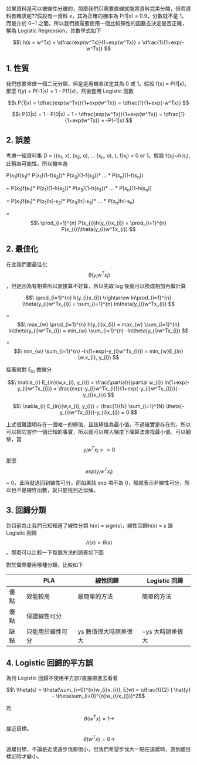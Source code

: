 如果資料是可以被線性分離的，那麼我們只需要直線就能將資料完美分開，但若資料有雜訊呢??假設有一資料 x，其為正確的機率為 P(1|x) = 0.9，分數就不是 1，而是介於 0~1 之間，所以我們就需要使用一個比較彈性的函數去決定是否正確，稱為 Logistic Regression，其數學式如下

$$\ h(s = w^Tx) = \dfrac{exp(w^Tx)}{1+exp(w^Tx)} = \dfrac{1}{1+exp(-w^Tx)} $$ 

## 1. 性質
我們想要來做一個二元分類，但是是用機率決定其為 0 或 1。假設 f(x) = P(1|x)，那麼 f(y) = P(-1|x) = 1 - P(1|x)，然後套用 Logistic 函數

$$\ P(1|x) = \dfrac{exp(w^Tx)}{1+exp(w^Tx)} = \dfrac{1}{1+exp(-w^Tx)} $$ 

$$\ P(0|x) = 1 - P(0|x) = 1 - \dfrac{exp(w^Tx)}{1+exp(w^Tx)} = \dfrac{1}{1+exp(w^Tx)} = -P(-1|x) $$

## 2. 誤差
考慮一組資料集 D = {(x<sub>1</sub>, x), (x<sub>2</sub>, o), ... (x<sub>n</sub>, o), }, f(x<sub>i</sub>) = 0 or 1。假設 f(s<sub>i</sub>)~h(s<sub>i</sub>), 此稱為可能性，所以機率為

P(x<sub>1</sub>)f(s<sub>1</sub>)* P(x<sub>1</sub>)(1-f(s<sub>2</sub>))* P(x<sub>3</sub>)(1-f(s<sub>3</sub>))* ... * P(x<sub>n</sub>)(1-f(s<sub>n</sub>))

~ P(x<sub>1</sub>)f(s<sub>1</sub>)* P(x<sub>1</sub>)(1-h(s<sub>2</sub>))* P(x<sub>3</sub>)(1-h(s<sub>3</sub>))* ... * P(x<sub>n</sub>)(1-h(s<sub>n</sub>))

= P(x<sub>1</sub>)f(s<sub>1</sub>)* P(x<sub>1</sub>)h(-s<sub>2</sub>)* P(x<sub>3</sub>)h(-s<sub>3</sub>)* ... * P(x<sub>n</sub>)h(-s<sub>n</sub>)

= $$\ \prod_{i=1}^{n} P(x_{i})h(y_{i}x_{i}) = \prod_{i=1}^{n} P(x_{i})\theta(y_{i}w^Tx_{i}) $$

## 2. 最佳化
在此我們要最佳化 $$\ \theta(y_{i}w^Tx_{i}) $$，但是因為有相乘所以直接算不好算，所以先取 log 後就可以換成相加再做計算

$$\ \prod_{i=1}^{n} h(y_{i}x_{i}) \rightarrow ln\prod_{i=1}^{n} \theta(y_{i}w^Tx_{i}) = \sum_{i=1}^{n} ln\theta(y_{i}w^Tx_{i}) $$

= $$\ max_{w} \prod_{i=1}^{n} h(y_{i}x_{i}) = max_{w} \sum_{i=1}^{n} ln\theta(y_{i}w^Tx_{i}) = min_{w} \sum_{i=1}^{n} -ln\theta(y_{i}w^Tx_{i}) $$

= $$\ min_{w} \sum_{i=1}^{n} -ln(1+exp(-y_{i}w^Tx_{i})) = min_{w}E_{in}(w,x_{i}, y_{i}) $$

接著就對 E<sub>in</sub> 做微分

$$\ \nabla_{i} E_{in}(w,x_{i}, y_{i}) = \frac{\partial}{\partial w_{i}} ln(1+exp(-y_{i}w^Tx_{i})) = \frac{exp(-y_{i}w^Tx_{i})}{1+exp(-y_{i}w^Tx_{i})}(-y_{i}x_{i}) $$

$$\ \nabla_{i} E_{in}(w,x_{i}, y_{i}) = \frac{1}{N} \sum_{i=1}^{N} \theta(-y_{i}w^Tx_{i})(-y_{i}x_{i}) = 0 $$

上式很難證明存在一個唯一的極值，且該極值為最小值，不過確實是存在的，所以可以把它當作一個已知的事實，所以就可以帶入梯度下降算法來找最小值。可以觀察，當 $$\ y_{i}w^Tx_{i} >> 0 $$ 那麼 $$\ exp(y_{i}w^Tx_{i}) $$ ~ 0，此時就退回到線性可分。而如果該 exp 項不為 0，那就表示非線性可分，所以也不是線性函數，就只能找到近似解。

## 3. 回歸分類
到目前為止我們已知知道了線性分類 h(x) = sign(s)，線性回歸h(x) = s 跟 Logistic 回歸 $$\ h(x) = \theta(s) $$。那麼可以比較一下每個方法的誤差如下圖


對於實際要用哪種分類，比較如下

|     | PLA | 線性回歸 | Logistic 回歸 |
| --- | --- | --- | --- |
| 優點 | 效能較高 | 最簡單的方法 | 簡單的方法 |
| 優點 | 保證線性可分 |  |  |
| 缺點 | 只能用於線性可分 | ys 數值很大時誤差很大 | -ys 大時誤差很大 |

## 4. Logistic 回歸的平方誤
為何 Logistic 回歸不使用平方誤?直接帶進去看看

$$\ \theta(s) = \theta(\sum_{i=0}^{n}w_{i}x_{i}), E(w) = \dfrac{1}{2} ( \hat{y} - \theta\sum_{i=0}^{n}w_{i}x_{i}))^2$$

若 $$\ \theta(w^Tx) = 1 \rightarrow $$ 接近目標。 $$\ \theta(w^Tx) = 0 \rightarrow $$ 遠離目標，不論是近或遠步伐都很小，但我們希望步伐大一點在遠離時，直到離目標近時才變小。

